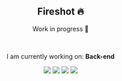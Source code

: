 <div  align="center">
<h2>Fireshot 🔥</h2>
<p>Work in progress 🚧</p><br/>
<p>I am currently working on: <b>Back-end</b></p>
  <img src="https://github.com/MemeeMaster/fireshot/assets/85307370/d83b1838-4752-469d-9adc-4342e3fd6802" />
  <img src="https://github.com/MemeeMaster/fireshot/assets/85307370/83a35f8c-397a-4e10-9754-77a9d6d93f1e" />
  <img src="https://github.com/MemeeMaster/fireshot/assets/85307370/0a69b056-531f-41c9-b4c4-29b3ff2cebd0" />
  <img src="https://github.com/MemeeMaster/fireshot/assets/85307370/ac246cfb-695b-4775-b13d-16aee856caa7" />
</div>
